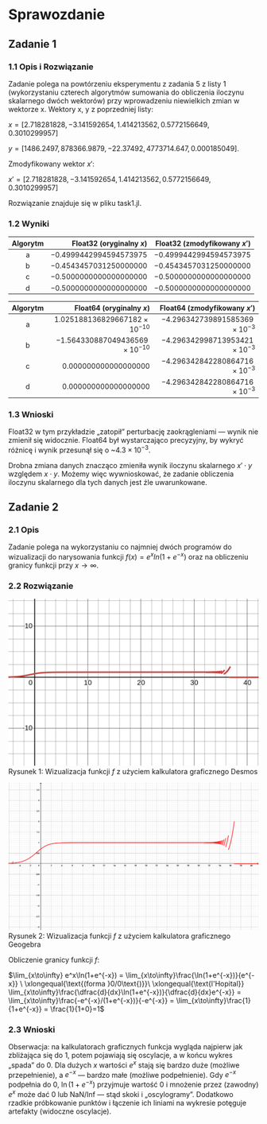 # Sprawozdanie

## Zadanie 1

### 1.1 Opis i Rozwiązanie
Zadanie polega na powtórzeniu eksperymentu z zadania 5 z listy 1 (wykorzystaniu czterech algorytmów sumowania do obliczenia iloczynu skalarnego dwóch wektorów) przy wprowadzeniu niewielkich zmian w wektorze x. Wektory x, y z poprzedniej listy:

$x = [2.718281828, −3.141592654, 1.414213562, 0.5772156649, 0.3010299957]$

$y = [1486.2497, 878366.9879, −22.37492, 4773714.647, 0.000185049]$.

Zmodyfikowany wektor $x'$:

$x' = [2.718281828, −3.141592654, 1.414213562, 0.5772156649, 0.3010299957]$

Rozwiązanie znajduje się w pliku task1.jl.

### 1.2 Wyniki

| Algorytm |   Float32 (oryginalny $x$)   |   Float32 (zmodyfikowany $x'$)   |
| :------: | ---------------------: | ----------------------: |
|     a    | $-0.4999442994594573975$ | $-0.4999442994594573975$ |
|     b    | $-0.4543457031250000000$ | $-0.4543457031250000000$ |
|     c    | $-0.5000000000000000000$ | $-0.5000000000000000000$ |
|     d    | $-0.5000000000000000000$ | $-0.5000000000000000000$ |

| Algorytm |          Float64 (oryginalny $x$)         |         Float64 (zmodyfikowany $x'$)         |
| :------: | -----------------------------------: | ----------------------------------: |
|     a    |  $1.025188136829667182\times10^{-10}$ | $-4.296342739891585369\times10^{-3}$ |
|     b    | $-1.564330887049436569\times10^{-10}$ | $-4.296342998713953421\times10^{-3}$ |
|     c    |         $0.000000000000000000$        | $-4.296342842280864716\times10^{-3}$ |
|     d    |         $0.000000000000000000$        | $-4.296342842280864716\times10^{-3}$ |

### 1.3 Wnioski

Float32 w tym przykładzie „zatopił” perturbację zaokrągleniami — wynik nie zmienił się widocznie. Float64 był wystarczająco precyzyjny, by wykryć różnicę i wynik przesunął się o ~$4.3×10^{−3}$.

Drobna zmiana danych znacząco zmieniła wynik iloczynu skalarnego $x'\cdot y$ względem $x\cdot y$. Możemy więc wywnioskować, że zadanie obliczenia iloczynu skalarnego dla tych danych jest źle uwarunkowane.

## Zadanie 2

### 2.1 Opis
Zadanie polega na wykorzystaniu co najmniej dwóch programów do wizualizacji do narysowania funkcji $f(x) = e^xln(1 + e^{−x})$ oraz na obliczeniu granicy funkcji przy $x\rightarrow \infty$.

### 2.2 Rozwiązanie
![alt text](desmos-graph.png)
Rysunek 1: Wizualizacja funkcji $f$ z użyciem kalkulatora graficznego Desmos

![alt text](geogebra-export(2).png)
Rysunek 2: Wizualizacja funkcji $f$ z użyciem kalkulatora graficznego Geogebra

Obliczenie granicy funkcji $f$:

$\lim_{x\to\infty} e^x\ln(1+e^{-x})
= \lim_{x\to\infty}\frac{\ln(1+e^{-x})}{e^{-x}}
\ \xlongequal{\text{(forma }0/0\text{)}}\
\xlongequal{\text{l'Hopital}}
\lim_{x\to\infty}\frac{\dfrac{d}{dx}\ln(1+e^{-x})}{\dfrac{d}{dx}e^{-x}}
= \lim_{x\to\infty}\frac{-e^{-x}/(1+e^{-x})}{-e^{-x}}
= \lim_{x\to\infty}\frac{1}{1+e^{-x}}
= \frac{1}{1+0}=1$

### 2.3 Wnioski

Obserwacja: na kalkulatorach graficznych funkcja wygląda najpierw jak zbliżająca się do 1, potem pojawiają się oscylacje, a w końcu wykres „spada” do 0.
Dla dużych $x$ wartości $e^{x}$ stają się bardzo duże (możliwe przepełnienie), a $e^{-x}$ — bardzo małe (możliwe podpełnienie).
Gdy $e^{-x}$ podpełnia do $0$, $\ln(1+e^{-x})$ przyjmuje wartość $0$ i mnożenie przez (zawodny) $e^x$ może dać $0$ lub NaN/Inf — stąd skoki i „oscylogramy”.
Dodatkowo rzadkie próbkowanie punktów i łączenie ich liniami na wykresie potęguje artefakty (widoczne oscylacje).


